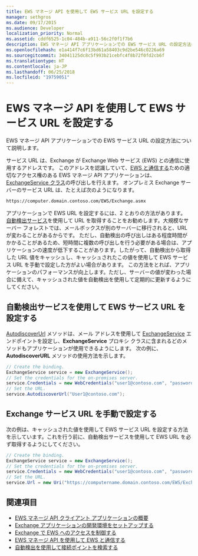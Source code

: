 ```yaml
---
title: EWS マネージ API を使用して EWS サービス URL を設定する
manager: sethgros
ms.date: 09/17/2015
ms.audience: Developer
localization_priority: Normal
ms.assetid: cddf6525-1c04-484b-a911-56c2f0f1f7b6
description: EWS マネージ API アプリケーションでの EWS サービス URL の設定方法について説明します。
ms.openlocfilehash: e1a414f7c6f13bd61a58403c9d2be546c0226a69
ms.sourcegitcommit: 34041125dc8c5f993b21cebfc4f8b72f0fd2cb6f
ms.translationtype: HT
ms.contentlocale: ja-JP
ms.lasthandoff: 06/25/2018
ms.locfileid: "19759051"
---
```

# <a name="set-the-ews-service-url-by-using-the-ews-managed-api"></a>EWS マネージ API を使用して EWS サービス URL を設定する

EWS マネージ API アプリケーションでの EWS サービス URL の設定方法について説明します。
  
サービス URL は、Exchange が Exchange Web サービス (EWS) との通信に使用するアドレスです。 このアドレスを認識していて、[EWS と通信する](how-to-communicate-with-ews-by-using-the-ews-managed-api.md)ための適切なアクセス権のある EWS マネージ API アプリケーションは、[ExchangeService クラス](http://msdn.microsoft.com/ja-JP/library/microsoft.exchange.webservices.data.exchangeservice%28v=exchg.80%29.aspx)の呼び出しを行えます。 オンプレミス Exchange サーバーのサービス URL は、たとえば次のようになります。 
  
```HTML
https://computer.domain.contoso.com/EWS/Exchange.asmx
```

アプリケーションで EWS URL を設定するには、2 とおりの方法があります。 [自動検出サービス](http://msdn.microsoft.com/library/39726b67-2eb2-451b-9307-cfd0b518b55c%28Office.15%29.aspx)を使用して URL を取得することをお勧めします。大規模なサーバー フォレストでは、メールボックスが別のサーバーに移行されると、URL が変わることがあるからです。 ただし、自動検出の呼び出しはある程度時間がかかることがあるため、短時間に複数の呼び出しを行う必要がある場合は、アプリケーションの速度が低下することがあります。したがって、自動検出から取得した URL 値をキャッシュし、キャッシュされたこの値を使用して EWS サービス URL を手動で設定した方がよい場合があります。 この方法をとれば、アプリケーションのパフォーマンスが向上します。ただし、サーバーの値が変わった場合に備えて、キャッシュされた値を自動検出を使用して定期的に更新するようにしてください。 
  
## <a name="set-the-ews-service-url-by-using-the-autodiscover-service"></a>自動検出サービスを使用して EWS サービス URL を設定する
<a name="bk_SetURLusingAutoDiscover"> </a>

[AutodiscoverUrl](http://msdn.microsoft.com/ja-JP/library/microsoft.exchange.webservices.data.exchangeservice.autodiscoverurl%28v=exchg.80%29.aspx) メソッドは、メール アドレスを使用して [ExchangeService](http://msdn.microsoft.com/ja-JP/library/microsoft.exchange.webservices.data.exchangeservice%28v=exchg.80%29.aspx) エンドポイントを設定し、**ExchangeService** プロキシ クラスに含まれるどのメソッドもアプリケーションが使用できるようにします。 次の例に、**AutodiscoverURL** メソッドの使用方法を示します。 
  
```cs
// Create the binding.
ExchangeService service = new ExchangeService();
// Set the credentials for the on-premises server.
service.Credentials = new WebCredentials("user1@contoso.com", "password");
// Set the URL.
service.AutodiscoverUrl("User1@contoso.com");

```

## <a name="set-the-exchange-service-url-manually"></a>Exchange サービス URL を手動で設定する
<a name="bk_SetURLmanually"> </a>

次の例は、キャッシュされた値を使用して EWS サービス URL を設定する方法を示しています。これを行う前に、自動検出サービスを使用して EWS URL を必ず取得するようにしてください。
  
```cs
// Create the binding.
ExchangeService service = new ExchangeService();
// Set the credentials for the on-premises server.
service.Credentials = new WebCredentials("user1@contoso.com", "password");
// Set the URL.
service.Url = new Uri("https://computername.domain.contoso.com/EWS/Exchange.asmx");

```

## <a name="see-also"></a>関連項目

- [EWS マネージ API クライアント アプリケーションの概要](get-started-with-ews-managed-api-client-applications.md)   
- [Exchange アプリケーションの開発環境をセットアップする](setting-up-your-exchange-application-development-environment.md)   
- [Exchange で EWS へのアクセスを制御する](how-to-control-access-to-ews-in-exchange.md) 
- [EWS マネージ API を使用して EWS と通信する](how-to-communicate-with-ews-by-using-the-ews-managed-api.md)  
- [自動検出を使用して接続ポイントを検索する](how-to-use-autodiscover-to-find-connection-points.md)
    

